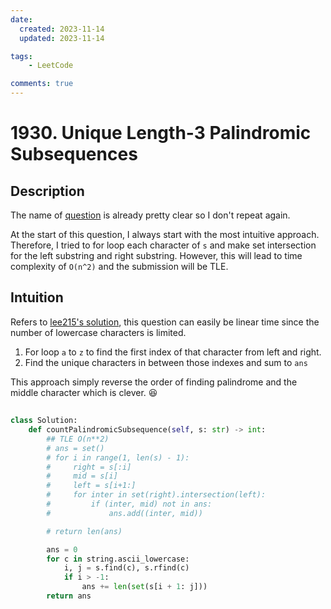 ```yaml
---
date:
  created: 2023-11-14
  updated: 2023-11-14

tags:
    - LeetCode

comments: true
---
```

# 1930. Unique Length-3 Palindromic Subsequences

## Description

The name of [question](https://leetcode.com/problems/unique-length-3-palindromic-subsequences/?envType=daily-question&envId=2023-11-14) is already pretty clear so I don't repeat again.

At the start of this question, I always start with the most intuitive approach. Therefore, I tried to for loop each character of `s` and make set intersection for the left substring and right substring. However, this will lead to time complexity of `O(n^2)` and the submission will be TLE.

## Intuition

Refers to [lee215's solution](https://leetcode.com/problems/unique-length-3-palindromic-subsequences/solutions/1330178/python-straight-forward-solution/?envType=daily-question&envId=2023-11-14), this question can easily be linear time since the number of lowercase characters is limited.

1. For loop `a` to `z` to find the first index of that character from left and right.
2. Find the unique characters in between those indexes and sum to `ans`

This approach simply reverse the order of finding palindrome and the middle character which is clever. 😆

##

```python
class Solution:
    def countPalindromicSubsequence(self, s: str) -> int:
        ## TLE O(n**2)
        # ans = set()
        # for i in range(1, len(s) - 1):
        #     right = s[:i]
        #     mid = s[i]
        #     left = s[i+1:]
        #     for inter in set(right).intersection(left):
        #         if (inter, mid) not in ans:
        #             ans.add((inter, mid))

        # return len(ans)

        ans = 0
        for c in string.ascii_lowercase:
            i, j = s.find(c), s.rfind(c)
            if i > -1:
                ans += len(set(s[i + 1: j]))
        return ans
```